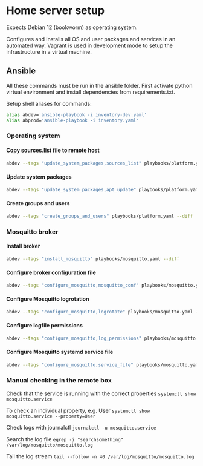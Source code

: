 # Home server setup

Expects Debian 12 (bookworm) as operating system.

Configures and installs all OS and user packages and services in an automated way. Vagrant is used in development mode to setup the infrastructure in a virtual machine.

## Ansible

All these commands must be run in the ansible folder. First activate python virtual environment and install dependencies from requirements.txt.

Setup shell aliases for commands:
```sh
alias abdev='ansible-playbook -i inventory-dev.yaml'
alias abprod='ansible-playbook -i inventory.yaml'
```

### Operating system

#### Copy sources.list file to remote host
```sh
abdev --tags "update_system_packages,sources_list" playbooks/platform.yaml --diff
```

#### Update system packages
```sh
abdev --tags "update_system_packages,apt_update" playbooks/platform.yaml --diff
```

#### Create groups and users
```sh
abdev --tags "create_groups_and_users" playbooks/platform.yaml --diff
```

### Mosquitto broker

#### Install broker
```sh
abdev --tags "install_mosquitto" playbooks/mosquitto.yaml --diff
```

#### Configure broker configuration file
```sh
abdev --tags "configure_mosquitto,mosquitto_conf" playbooks/mosquitto.yaml --diff
```

#### Configure Mosquitto logrotation
```sh
abdev --tags "configure_mosquitto,logrotate" playbooks/mosquitto.yaml --diff
```

#### Configure logfile permissions
```sh
abdev --tags "configure_mosquitto,log_permissions" playbooks/mosquitto.yaml --diff
```

#### Configure Mosquitto systemd service file
```sh
abdev --tags "configure_mosquitto,service_file" playbooks/mosquitto.yaml --diff
```

### Manual checking in the remote box

Check that the service is running with the correct properties
`systemctl show mosquitto.service`

To check an individual property, e.g. User
`systemctl show mosquitto.service --property=User`

Check logs with journalctl
`journalctl -u mosquitto.service`

Search the log file
`egrep -i "searchsomething" /var/log/mosquitto/mosquitto.log`

Tail the log stream
`tail --follow -n 40 /var/log/mosquitto/mosquitto.log`
